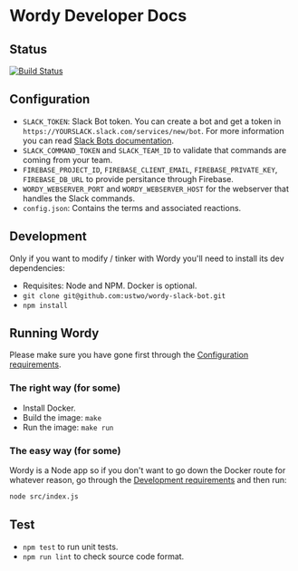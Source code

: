# Wordy Developer Docs

## Status

[![Build Status](https://travis-ci.org/ustwo/wordy-slack-bot.svg?branch=master)](https://travis-ci.org/ustwo/wordy-slack-bot)

## Configuration

 * `SLACK_TOKEN`: Slack Bot token. You can create a bot and get a token in `https://YOURSLACK.slack.com/services/new/bot`. For more information you can read [Slack Bots documentation](https://api.slack.com/bot-users).
 * `SLACK_COMMAND_TOKEN` and `SLACK_TEAM_ID` to validate that commands are coming from your team.
 * `FIREBASE_PROJECT_ID`, `FIREBASE_CLIENT_EMAIL`, `FIREBASE_PRIVATE_KEY`, `FIREBASE_DB_URL` to provide persitance through Firebase.
 * `WORDY_WEBSERVER_PORT` and `WORDY_WEBSERVER_HOST` for the webserver that handles the Slack commands.
 * `config.json`: Contains the terms and associated reactions.

## Development

Only if you want to modify / tinker with Wordy you'll need to install its dev dependencies:

 * Requisites: Node and NPM. Docker is optional.
 * `git clone git@github.com:ustwo/wordy-slack-bot.git`
 * `npm install`

## Running Wordy

Please make sure you have gone first through the [Configuration requirements](#configuration).

### The right way (for some)

 * Install Docker.
 * Build the image: `make`
 * Run the image: `make run`

### The easy way (for some)

Wordy is a Node app so if you don't want to go down the Docker route for whatever reason, go through the [Development requirements](#development) and then run:

```sh
node src/index.js
```

## Test

 * `npm test` to run unit tests.
 * `npm run lint` to check source code format.
